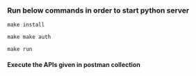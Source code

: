 ### Run below commands in order to start python server

    make install

    make make auth 

    make run

#### Execute the APIs given in postman collection